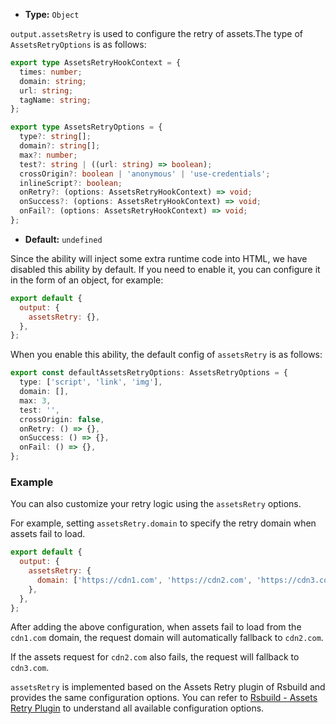 - **Type:** `Object`

`output.assetsRetry` is used to configure the retry of assets.The type of `AssetsRetryOptions` is as follows:

```ts
export type AssetsRetryHookContext = {
  times: number;
  domain: string;
  url: string;
  tagName: string;
};

export type AssetsRetryOptions = {
  type?: string[];
  domain?: string[];
  max?: number;
  test?: string | ((url: string) => boolean);
  crossOrigin?: boolean | 'anonymous' | 'use-credentials';
  inlineScript?: boolean;
  onRetry?: (options: AssetsRetryHookContext) => void;
  onSuccess?: (options: AssetsRetryHookContext) => void;
  onFail?: (options: AssetsRetryHookContext) => void;
};
```

- **Default:** `undefined`

Since the ability will inject some extra runtime code into HTML, we have disabled this ability by default. If you need to enable it, you can configure it in the form of an object, for example:

```js
export default {
  output: {
    assetsRetry: {},
  },
};
```

When you enable this ability, the default config of `assetsRetry` is as follows:

```ts
export const defaultAssetsRetryOptions: AssetsRetryOptions = {
  type: ['script', 'link', 'img'],
  domain: [],
  max: 3,
  test: '',
  crossOrigin: false,
  onRetry: () => {},
  onSuccess: () => {},
  onFail: () => {},
};
```

### Example

You can also customize your retry logic using the `assetsRetry` options.

For example, setting `assetsRetry.domain` to specify the retry domain when assets fail to load.

```js
export default {
  output: {
    assetsRetry: {
      domain: ['https://cdn1.com', 'https://cdn2.com', 'https://cdn3.com'],
    },
  },
};
```

After adding the above configuration, when assets fail to load from the `cdn1.com` domain, the request domain will automatically fallback to `cdn2.com`.

If the assets request for `cdn2.com` also fails, the request will fallback to `cdn3.com`.

`assetsRetry` is implemented based on the Assets Retry plugin of Rsbuild and provides the same configuration options. You can refer to [Rsbuild - Assets Retry Plugin](https://rsbuild.dev/plugins/list/plugin-assets-retry#options) to understand all available configuration options.
